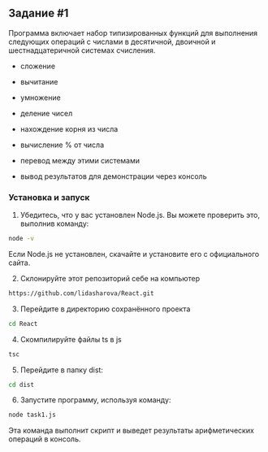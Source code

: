 ## **Задание #1**
Программа включает набор типизированных функций для выполнения следующих операций с  числами в десятичной, двоичной и шестнадцатеричной системах счисления. 
- сложение
- вычитание 
- умножение
- деление чисел
- нахождение корня из числа
- вычисление % от числа 
- перевод между этими системами
    
- вывод результатов для демонстрации через консоль

### **Установка и запуск**
1) Убедитесь, что у вас установлен Node.js. Вы можете проверить это, выполнив команду:
```bash
node -v
```
Если Node.js не установлен, скачайте и установите его с официального сайта. 

2) Склонируйте этот репозиторий себе на компьютер
```bash
https://github.com/lidasharova/React.git
```
3) Перейдите в директорию сохранённого проекта
```bash
cd React
```
4) Скомпилируйте файлы ts в js
```bash
tsc
```
5) Перейдите в папку dist:
```bash
cd dist
```
6) Запустите программу, используя команду:
```bash
node task1.js
```
Эта команда выполнит скрипт и выведет результаты арифметических операций в консоль.
